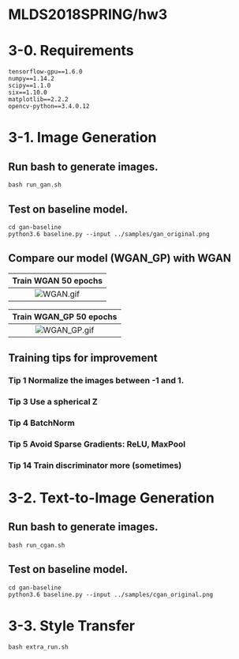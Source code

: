# MLDS2018SPRING/hw3

# 3-0. Requirements
```
tensorflow-gpu==1.6.0
numpy==1.14.2
scipy==1.1.0
six==1.10.0
matplotlib==2.2.2
opencv-python==3.4.0.12
```

# 3-1. Image Generation
## Run bash to generate images.
```
bash run_gan.sh
```
## Test on baseline model.
```
cd gan-baseline
python3.6 baseline.py --input ../samples/gan_original.png
```
## Compare our model (WGAN_GP) with WGAN

|Train WGAN 50 epochs|
|:------------------:|
|![WGAN.gif](https://github.com/JasonYao81000/MLDS2018SPRING/blob/master/hw3/hw3_1/results/WGAN_Anime_64_62/WGAN.gif)|

|Train WGAN_GP 50 epochs|
|:------------------:|
|![WGAN_GP.gif](https://github.com/JasonYao81000/MLDS2018SPRING/blob/master/hw3/hw3_1/results/WGAN_GP_Anime_64_62/WGAN_GP.gif)|

## Training tips for improvement
###  **Tip 1** Normalize the images between -1 and 1.
###  **Tip 3** Use a spherical Z
###  **Tip 4** BatchNorm
###  **Tip 5** Avoid Sparse Gradients: ReLU, MaxPool
###  **Tip 14** Train discriminator more (sometimes)

# 3-2. Text-to-Image Generation
## Run bash to generate images.
```
bash run_cgan.sh
```
## Test on baseline model.
```
cd gan-baseline
python3.6 baseline.py --input ../samples/cgan_original.png
```

# 3-3. Style Transfer
```
bash extra_run.sh
```
